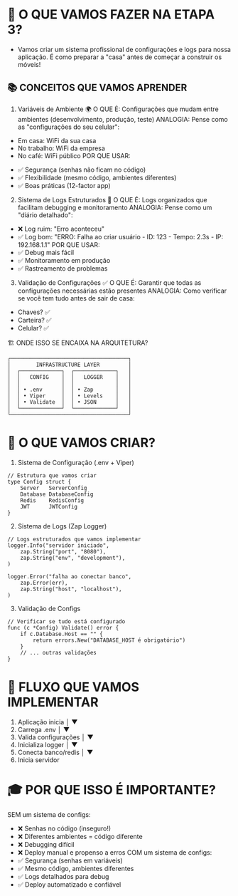 # 🎯 O QUE VAMOS FAZER NA ETAPA 3?
- Vamos criar um sistema profissional de configurações e logs para nossa aplicação. É como preparar a "casa" antes de começar a construir os móveis!
## 📚 CONCEITOS QUE VAMOS APRENDER
1. Variáveis de Ambiente 🌍
O QUE É: Configurações que mudam entre ambientes (desenvolvimento, produção, teste)
ANALOGIA: Pense como as "configurações do seu celular":
- Em casa: WiFi da sua casa
- No trabalho: WiFi da empresa
- No café: WiFi público
POR QUE USAR:
* ✅ Segurança (senhas não ficam no código)
* ✅ Flexibilidade (mesmo código, ambientes diferentes)
* ✅ Boas práticas (12-factor app)

2. Sistema de Logs Estruturados 📝
O QUE É: Logs organizados que facilitam debugging e monitoramento
ANALOGIA: Pense como um "diário detalhado":
* ❌ Log ruim: "Erro aconteceu"
* ✅ Log bom: "ERRO: Falha ao criar usuário - ID: 123 - Tempo: 2.3s - IP: 192.168.1.1"
POR QUE USAR:
* ✅ Debug mais fácil
* ✅ Monitoramento em produção
* ✅ Rastreamento de problemas
3. Validação de Configurações ✅
O QUE É: Garantir que todas as configurações necessárias estão presentes
ANALOGIA: Como verificar se você tem tudo antes de sair de casa:
* Chaves? ✅
* Carteira? ✅
* Celular? ✅

🏗️ ONDE ISSO SE ENCAIXA NA ARQUITETURA?
```
┌─────────────────────────────────────┐
│        INFRASTRUCTURE LAYER         │
│  ┌─────────────┐  ┌─────────────┐   │
│  │   CONFIG    │  │   LOGGER    │   │
│  │             │  │             │   │
│  │ • .env      │  │ • Zap       │   │
│  │ • Viper     │  │ • Levels    │   │
│  │ • Validate  │  │ • JSON      │   │
│  └─────────────┘  └─────────────┘   │
└─────────────────────────────────────┘
```

# 🎯 O QUE VAMOS CRIAR?
1. Sistema de Configuração (.env + Viper)
```
// Estrutura que vamos criar
type Config struct {
    Server   ServerConfig
    Database DatabaseConfig
    Redis    RedisConfig
    JWT      JWTConfig
}
```

2. Sistema de Logs (Zap Logger)
```
// Logs estruturados que vamos implementar
logger.Info("servidor iniciado",
    zap.String("port", "8080"),
    zap.String("env", "development"),
)

logger.Error("falha ao conectar banco",
    zap.Error(err),
    zap.String("host", "localhost"),
)
```

3. Validação de Configs
```
// Verificar se tudo está configurado
func (c *Config) Validate() error {
    if c.Database.Host == "" {
        return errors.New("DATABASE_HOST é obrigatório")
    }
    // ... outras validações
}
```

# 🔄 FLUXO QUE VAMOS IMPLEMENTAR
1. Aplicação inicia
   │
   ▼
2. Carrega .env
   │
   ▼  
3. Valida configurações
   │
   ▼
4. Inicializa logger
   │
   ▼
5. Conecta banco/redis
   │
   ▼
6. Inicia servidor

# 🎓 POR QUE ISSO É IMPORTANTE?
SEM um sistema de configs:
* ❌ Senhas no código (inseguro!)
* ❌ Diferentes ambientes = código diferente
* ❌ Debugging difícil
* ❌ Deploy manual e propenso a erros
COM um sistema de configs:
* ✅ Segurança (senhas em variáveis)
* ✅ Mesmo código, ambientes diferentes
* ✅ Logs detalhados para debug
* ✅ Deploy automatizado e confiável